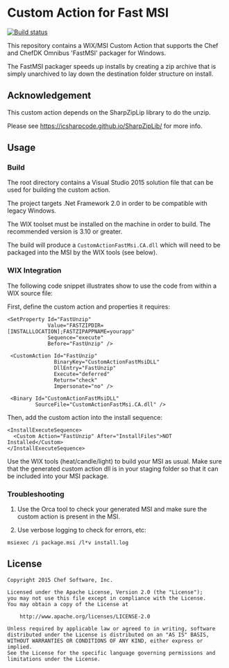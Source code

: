 Custom Action for Fast MSI
============================
[![Build status](https://ci.appveyor.com/api/projects/status/6s8r7jita3oaks6c?svg=true)](https://ci.appveyor.com/project/chef/fastmsi-custom-action)

This repository contains a WIX/MSI Custom Action that supports the Chef and
ChefDK Omnibus 'FastMSI' packager for Windows.

The FastMSI packager speeds up installs by creating a zip archive that is
simply unarchived to lay down the destination folder structure on install.

Acknowledgement
---------------

This custom action depends on the SharpZipLip library to do the unzip.

Please see https://icsharpcode.github.io/SharpZipLib/ for more info.

Usage
-----
### Build

The root directory contains a Visual Studio 2015 solution file that
can be used for building the custom action.

The project targets .Net Framework 2.0 in order to be compatible with
legacy Windows.

The WIX toolset must be installed on the machine in order to build. The
recommended version is 3.10 or greater.

The build will produce a ```CustomActionFastMsi.CA.dll``` which will need
to be packaged into the MSI by the WIX tools (see below).

### WIX Integration

The following code snippet illustrates show to use the code from within
a WIX source file:

First, define the custom action and properties it requires:

```shell
<SetProperty Id="FastUnzip"
             Value="FASTZIPDIR=[INSTALLLOCATION];FASTZIPAPPNAME=yourapp"
             Sequence="execute"
             Before="FastUnzip" />

 <CustomAction Id="FastUnzip"
               BinaryKey="CustomActionFastMsiDLL"
               DllEntry="FastUnzip"
               Execute="deferred"
               Return="check"
               Impersonate="no" />

 <Binary Id="CustomActionFastMsiDLL"
         SourceFile="CustomActionFastMsi.CA.dll" />
```

Then, add the custom action into the install sequence:

```shell
<InstallExecuteSequence>
  <Custom Action="FastUnzip" After="InstallFiles">NOT Installed</Custom>
</InstallExecuteSequence>
```

Use the WIX tools (heat/candle/light) to build your MSI as usual. Make
sure that the generated custom action dll is in your staging folder so that
it can be included into your MSI package.

### Troubleshooting

1. Use the Orca tool to check your generated MSI and make sure the custom
action is present in the MSI.

2. Use verbose logging to check for errors, etc:
```shell
msiexec /i package.msi /l*v install.log
```

License
-------
```text
Copyright 2015 Chef Software, Inc.

Licensed under the Apache License, Version 2.0 (the "License");
you may not use this file except in compliance with the License.
You may obtain a copy of the License at

    http://www.apache.org/licenses/LICENSE-2.0

Unless required by applicable law or agreed to in writing, software
distributed under the License is distributed on an "AS IS" BASIS,
WITHOUT WARRANTIES OR CONDITIONS OF ANY KIND, either express or implied.
See the License for the specific language governing permissions and
limitations under the License.
```
